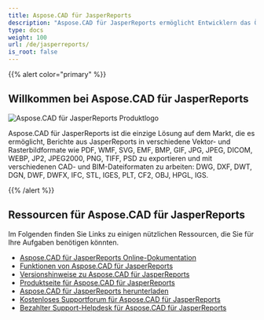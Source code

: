 ```yaml
---
title: Aspose.CAD für JasperReports
description: "Aspose.CAD für JasperReports ermöglicht Entwicklern das Öffnen, Lesen und Verarbeiten von AutoCAD DWG, DXF, DWT und anderen CAD- und BIM-Dateiformaten wie: DGN, DWF, DWFX, IFC, STL, IGES, PLT, CF2, OBJ, HPGL, IGS."
type: docs
weight: 100
url: /de/jasperreports/
is_root: false
---
```


{{% alert color="primary" %}}

## **Willkommen bei Aspose.CAD für JasperReports**

![Aspose.CAD für JasperReports Produktlogo](/_assets/home_3.png)

Aspose.CAD für JasperReports ist die einzige Lösung auf dem Markt, die es ermöglicht, Berichte aus JasperReports in verschiedene Vektor- und Rasterbildformate wie PDF, WMF, SVG, EMF, BMP, GIF, JPG, JPEG, DICOM, WEBP, JP2, JPEG2000, PNG, TIFF, PSD zu exportieren und mit verschiedenen CAD- und BIM-Dateiformaten zu arbeiten: DWG, DXF, DWT, DGN, DWF, DWFX, IFC, STL, IGES, PLT, CF2, OBJ, HPGL, IGS.

{{% /alert %}}

## **Ressourcen für Aspose.CAD für JasperReports**

Im Folgenden finden Sie Links zu einigen nützlichen Ressourcen, die Sie für Ihre Aufgaben benötigen könnten.

- [Aspose.CAD für JasperReports Online-Dokumentation](/de/jasperreports/)
- [Funktionen von Aspose.CAD für JasperReports](/de/jasperreports/features-overview/)
- [Versionshinweise zu Aspose.CAD für JasperReports](https://releases.aspose.com/cad/jasperreports/release-notes/)
- [Produktseite für Aspose.CAD für JasperReports](https://products.aspose.com/cad/jasperreports/)
- [Aspose.CAD für JasperReports herunterladen](https://downloads.aspose.com/cad/jasperreports)
- [Kostenloses Supportforum für Aspose.CAD für JasperReports](https://forum.aspose.com/c/cad/19)
- [Bezahlter Support-Helpdesk für Aspose.CAD für JasperReports](https://helpdesk.aspose.com/)
